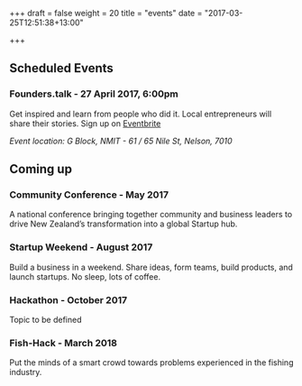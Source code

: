 +++
draft = false
weight = 20
title = "events"
date = "2017-03-25T12:51:38+13:00"

+++

## Scheduled Events


### Founders.talk - 27 April 2017, 6:00pm
Get inspired and learn from people who did it. Local entrepreneurs will share their stories.
Sign up on [Eventbrite](https://www.eventbrite.com/e/founderstories-nelson-tickets-33168680416)

*Event location: G Block, NMIT - 61 / 65 Nile St, Nelson, 7010*

## Coming up


### Community Conference - May 2017 
A national conference bringing together community and business leaders to drive New Zealand’s transformation into a global Startup hub.
### Startup Weekend - August 2017
Build a business in a weekend. Share ideas, form teams, build products, and launch startups. No sleep, lots of coffee. 
### Hackathon - October 2017
Topic to be defined
### Fish-Hack - March 2018 
Put the minds of a smart crowd towards problems experienced in the fishing industry.

